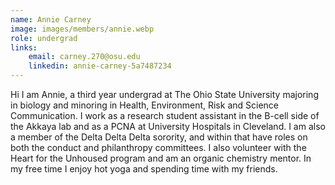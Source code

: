 ```yaml
---
name: Annie Carney
image: images/members/annie.webp
role: undergrad
links:
    email: carney.270@osu.edu 
    linkedin: annie-carney-5a7487234
---
```


Hi I am Annie, a third year undergrad at The Ohio State University majoring in biology and minoring in Health, Environment, Risk and Science Communication. I work as a research student assistant in the B-cell side of the Akkaya lab and as a PCNA at University Hospitals in Cleveland. I am also a member of the Delta Delta Delta sorority, and within that have roles on both the conduct and philanthropy committees. I also volunteer with the Heart for the Unhoused program and am an organic chemistry mentor. In my free time I enjoy hot yoga and spending time with my friends. 